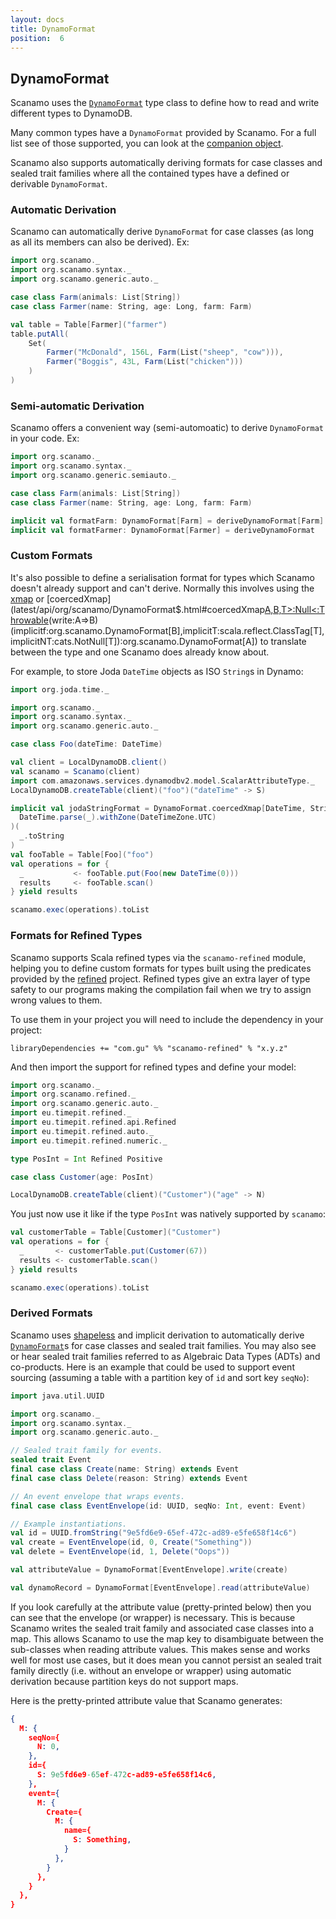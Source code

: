 ```yaml
---
layout: docs
title: DynamoFormat
position:  6
---
```


## DynamoFormat

Scanamo uses the [`DynamoFormat`](latest/api/org/scanamo/DynamoFormat.html)
type class to define how to read and write different types to DynamoDB.

Many common types have a `DynamoFormat` provided by Scanamo. For a full list see
of those supported, you can look at the [companion object](latest/api/org/scanamo/DynamoFormat$.html).

Scanamo also supports automatically deriving formats for case classes and
sealed trait families where all the contained types have a defined or derivable
`DynamoFormat`.

### Automatic Derivation

Scanamo can automatically derive `DynamoFormat` for case classes (as long as all its members can also be derived). Ex:

```scala mdoc:silent
import org.scanamo._
import org.scanamo.syntax._
import org.scanamo.generic.auto._

case class Farm(animals: List[String])
case class Farmer(name: String, age: Long, farm: Farm)

val table = Table[Farmer]("farmer")
table.putAll(
    Set(
        Farmer("McDonald", 156L, Farm(List("sheep", "cow"))),
        Farmer("Boggis", 43L, Farm(List("chicken")))
    )
)
```

### Semi-automatic Derivation

Scanamo offers a convenient way (semi-automoatic) to derive `DynamoFormat` in your code. 
Ex:

```scala mdoc:silent
import org.scanamo._
import org.scanamo.syntax._
import org.scanamo.generic.semiauto._

case class Farm(animals: List[String])
case class Farmer(name: String, age: Long, farm: Farm)

implicit val formatFarm: DynamoFormat[Farm] = deriveDynamoFormat[Farm]
implicit val formatFarmer: DynamoFormat[Farmer] = deriveDynamoFormat
```

### Custom Formats

It's also possible to define a serialisation format for types which Scanamo
doesn't already support and can't derive. Normally this involves using the
[xmap](latest/api/org/scanamo/DynamoFormat$.html#xmap[A,B](r:B=>Either[org.scanamo.DynamoReadError,A])(w:A=>B)(implicitf:org.scanamo.DynamoFormat[B]):org.scanamo.DynamoFormat[A])
or [coercedXmap](latest/api/org/scanamo/DynamoFormat$.html#coercedXmap[A,B,T>:Null<:Throwable](read:B=>A)(write:A=>B)(implicitf:org.scanamo.DynamoFormat[B],implicitT:scala.reflect.ClassTag[T],implicitNT:cats.NotNull[T]):org.scanamo.DynamoFormat[A])
to translate between the type and one Scanamo does already know about.

For example, to store Joda `DateTime` objects as ISO `String`s in Dynamo:

```scala mdoc:silent
import org.joda.time._

import org.scanamo._
import org.scanamo.syntax._
import org.scanamo.generic.auto._

case class Foo(dateTime: DateTime)

val client = LocalDynamoDB.client()
val scanamo = Scanamo(client)
import com.amazonaws.services.dynamodbv2.model.ScalarAttributeType._
LocalDynamoDB.createTable(client)("foo")("dateTime" -> S)
```
```scala mdoc
implicit val jodaStringFormat = DynamoFormat.coercedXmap[DateTime, String, IllegalArgumentException](
  DateTime.parse(_).withZone(DateTimeZone.UTC)
)(
  _.toString
)
val fooTable = Table[Foo]("foo")
val operations = for {
  _           <- fooTable.put(Foo(new DateTime(0)))
  results     <- fooTable.scan()
} yield results

scanamo.exec(operations).toList
```

### Formats for Refined Types

Scanamo supports Scala refined types via the `scanamo-refined` module, helping you to define custom formats
for types built using the predicates provided by the [refined](https://github.com/fthomas/refined) project.
Refined types give an extra layer of type safety to our programs making the compilation fail when we try to
assign wrong values to them.

To use them in your project you will need to include the dependency in your project:

```
libraryDependencies += "com.gu" %% "scanamo-refined" % "x.y.z"
```

And then import the support for refined types and define your model:

```scala mdoc:silent
import org.scanamo._
import org.scanamo.refined._
import org.scanamo.generic.auto._
import eu.timepit.refined._
import eu.timepit.refined.api.Refined
import eu.timepit.refined.auto._
import eu.timepit.refined.numeric._

type PosInt = Int Refined Positive

case class Customer(age: PosInt)

LocalDynamoDB.createTable(client)("Customer")("age" -> N)
```

You just now use it like if the type `PosInt` was natively supported by `scanamo`:

```scala mdoc
val customerTable = Table[Customer]("Customer")
val operations = for {
  _       <- customerTable.put(Customer(67))
  results <- customerTable.scan()
} yield results

scanamo.exec(operations).toList
```

### Derived Formats

Scanamo uses [shapeless](https://github.com/milessabin/shapeless) and implicit derivation to automatically derive [`DynamoFormat`](latest/api/org/scanamo/DynamoFormat)s for case classes and sealed trait families. You may also see or hear sealed trait families referred to as Algebraic Data Types (ADTs) and co-products. Here is an example that could be used to support event sourcing (assuming a table with a partition key of `id` and sort key `seqNo`):

```scala mdoc:silent
import java.util.UUID

import org.scanamo._
import org.scanamo.syntax._
import org.scanamo.generic.auto._

// Sealed trait family for events.
sealed trait Event
final case class Create(name: String) extends Event
final case class Delete(reason: String) extends Event

// An event envelope that wraps events.
final case class EventEnvelope(id: UUID, seqNo: Int, event: Event)

// Example instantiations.
val id = UUID.fromString("9e5fd6e9-65ef-472c-ad89-e5fe658f14c6")
val create = EventEnvelope(id, 0, Create("Something"))
val delete = EventEnvelope(id, 1, Delete("Oops"))
```

```scala mdoc
val attributeValue = DynamoFormat[EventEnvelope].write(create)

val dynamoRecord = DynamoFormat[EventEnvelope].read(attributeValue)
```

If you look carefully at the attribute value (pretty-printed below) then you can see that the envelope (or wrapper) is necessary. This is because Scanamo writes the sealed trait family and associated case classes into a map. This allows Scanamo to use the map key to disambiguate between the sub-classes when reading attribute values. This makes sense and works well for most use cases, but it does mean you cannot persist an sealed trait family directly (i.e. without an envelope or wrapper) using automatic derivation because partition keys do not support maps.

Here is the pretty-printed attribute value that Scanamo generates:

```json
{
  M: {
    seqNo={
      N: 0,
    },
    id={
      S: 9e5fd6e9-65ef-472c-ad89-e5fe658f14c6,
    },
    event={
      M: {
        Create={
          M: {
            name={
              S: Something,
            }
          },
        }
      },
    }
  },
}
```
